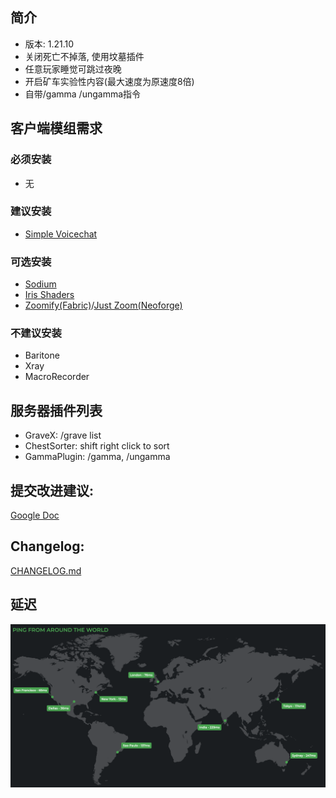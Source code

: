 ## 简介
- 版本: 1.21.10
- 关闭死亡不掉落, 使用坟墓插件
- 任意玩家睡觉可跳过夜晚
- 开启矿车实验性内容(最大速度为原速度8倍)
- 自带/gamma /ungamma指令

## 客户端模组需求
### 必须安装
- 无

### 建议安装
- [Simple Voicechat](https://modrinth.com/plugin/simple-voice-chat/versions)

### 可选安装
- [Sodium](https://modrinth.com/mod/sodium/versions)
- [Iris Shaders](https://modrinth.com/mod/iris)
- [Zoomify(Fabric)](https://modrinth.com/mod/zoomify/versions?g=1.21.10&l=fabric)/[Just Zoom(Neoforge)](https://modrinth.com/mod/just-zoom/versions)

### 不建议安装
- Baritone
- Xray
- MacroRecorder

## 服务器插件列表
- GraveX: /grave list
- ChestSorter: shift right click to sort
- GammaPlugin: /gamma, /ungamma

## 提交改进建议: 
[Google Doc](https://docs.google.com/document/d/1GYTYjY-pX9j_UmXoymBcfKm7JLlMElCjqNa0_3GaF5g/edit?usp=sharing)

## Changelog: 
[CHANGELOG.md](CHANGELOG.md)

## 延迟
<img src="ping.png" width="800">
<!-- ![ping from over the world](ping.png) -->


